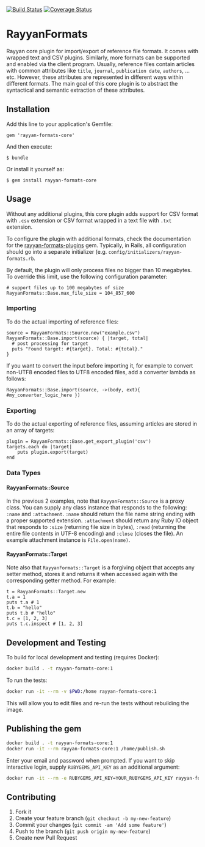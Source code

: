 [![Build Status](https://travis-ci.org/rayyansys/rayyan-formats-core.svg?branch=master)](https://travis-ci.org/rayyansys/rayyan-formats-core)
[![Coverage Status](https://coveralls.io/repos/github/rayyansys/rayyan-formats-core/badge.svg?branch=master)](https://coveralls.io/github/rayyansys/rayyan-formats-core?branch=master)

# RayyanFormats

Rayyan core plugin for import/export of reference file formats. It comes with wrapped text and CSV plugins. Similarly, more formats can be supported and enabled via the client program. Usually, reference files contain articles with common attributes like `title`, `journal`, `publication date`, `authors`, ... etc. However, these attributes are represented in different ways within different formats. The main goal of this core plugin is to abstract the syntactical and semantic extraction of these attributes.

## Installation

Add this line to your application's Gemfile:

    gem 'rayyan-formats-core'

And then execute:

    $ bundle

Or install it yourself as:

    $ gem install rayyan-formats-core

## Usage

Without any additional plugins, this core plugin adds support for CSV format with `.csv` extension or CSV format wrapped in a text file with `.txt` extension.

To configure the plugin with additional formats, check the documentation for the [rayyan-formats-plugins](https://github.com/rayyansys/rayyan-formats-plugins) gem. Typically, in Rails, all configuration should go into a separate initializer (e.g. `config/initializers/rayyan-formats.rb`.

By default, the plugin will only process files no bigger than 10 megabytes. To override this limit, use the following configuration parameter:

    # support files up to 100 megabytes of size
    RayyanFormats::Base.max_file_size = 104_857_600

### Importing

To do the actual importing of reference files:

    source = RayyanFormats::Source.new("example.csv")
    RayyanFormats::Base.import(source) { |target, total|
      # post processing for target
      puts "Found target: #{target}. Total: #{total}."
    }

If you want to convert the input before importing it, for example to convert
non-UTF8 encoded files to UTF8 encoded files, add a converter lambda as follows:

    RayyanFormats::Base.import(source, ->(body, ext){ #my_converter_logic_here })

### Exporting

To do the actual exporting of reference files, assuming articles are stored
in an array of targets:

    plugin = RayyanFormats::Base.get_export_plugin('csv')
    targets.each do |target|
        puts plugin.export(target)
    end

### Data Types

#### RayyanFormats::Source

In the previous 2 examples, note that `RayyanFormats::Source` is a proxy class. You can supply any class instance that responds to the following:
`:name` and `:attachment`. `:name` should return the file name string ending with a proper supported extension.
`:attachment` should return any Ruby IO object that responds to `:size` (returning file size in bytes),
`:read` (returning the entire file contents in UTF-8 encoding) and `:close` (closes the file). An example attachment
instance is `File.open(name)`.

#### RayyanFormats::Target

Note also that `RayyanFormats::Target` is a forgiving object
that accepts any setter method, stores it and returns it when accessed again
with the corresponding getter method. For example:

    t = RayyanFormats::Target.new
    t.a = 1
    puts t.a # 1
    t.b = "hello"
    puts t.b # "hello"
    t.c = [1, 2, 3]
    puts t.c.inspect # [1, 2, 3]

## Development and Testing

To build for local development and testing (requires Docker):

```bash
docker build . -t rayyan-formats-core:1
```

To run the tests:

```bash
docker run -it --rm -v $PWD:/home rayyan-formats-core:1
```

This will allow you to edit files and re-run the tests without rebuilding
the image.

## Publishing the gem

```bash
docker build . -t rayyan-formats-core:1
docker run -it --rm rayyan-formats-core:1 /home/publish.sh
```

Enter your email and password when prompted. If you want to skip interactive
login, supply `RUBYGEMS_API_KEY` as an additional argument:

```bash
docker run -it --rm -e RUBYGEMS_API_KEY=YOUR_RUBYGEMS_API_KEY rayyan-formats-core:1 /home/publish.sh
```

## Contributing

1. Fork it
2. Create your feature branch (`git checkout -b my-new-feature`)
3. Commit your changes (`git commit -am 'Add some feature'`)
4. Push to the branch (`git push origin my-new-feature`)
5. Create new Pull Request
